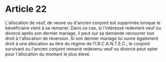 # Article 22

L'allocation de veuf, de veuve ou d'ancien conjoint est supprimée lorsque le bénéficiaire vient à se remarier. Dans ce cas, si l'intéressé redevient veuf ou divorcé après son dernier mariage, il peut sur sa demande recouvrer son droit à l'allocation de réversion. Si son dernier mariage lui ouvre également droit à une allocation au titre du régime de l'I.R.C.A.N.T.E.C., le conjoint survivant ou l'ancien conjoint remarié redevenu veuf ou divorcé peut opter pour l'allocation du montant le plus élevé.
